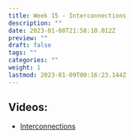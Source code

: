 ```yaml
---
title: Week 15 - Interconnections
description: ""
date: 2023-01-08T21:58:10.012Z
preview: ""
draft: false
tags: ""
categories: ""
weight: 1
lastmod: 2023-01-09T00:16:23.144Z
---
```


## Videos:

- [Interconnections](https://youtu.be/n_9xt4XVfYY)
